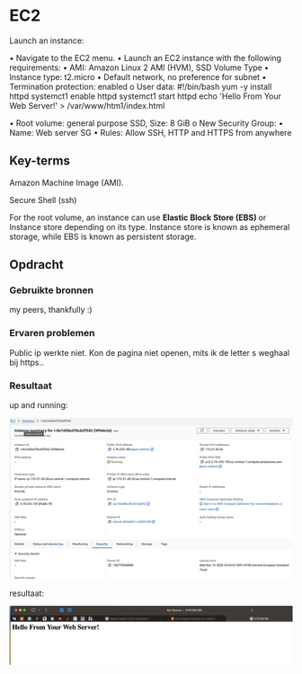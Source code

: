 
# EC2

Launch an instance:

• Navigate to the EC2 menu.
• Launch an EC2 instance with the following requirements:
• AMI: Amazon Linux 2 AMI (HVM), SSD Volume Type
• Instance type: t2.micro
• Default network, no preference for subnet
• Termination protection: enabled o User data:
#!/bin/bash
yum -y install httpd 
systemct1 enable httpd 
systemct1 start httpd
echo '<hI>Hello From Your Web Server!</h1>' > /var/www/htm1/index.html

• Root volume: general purpose SSD, Size: 8 GiB
o New Security Group:
• Name: Web server SG
• Rules: Allow SSH, HTTP and HTTPS from anywhere



## Key-terms

Amazon Machine Image (AMI).

Secure Shell (ssh)

For the root volume, an instance can use <b>Elastic Block Store (EBS) </b> or Instance store depending on its type. Instance store is known as ephemeral storage, while EBS is known as persistent storage.



## Opdracht
### Gebruikte bronnen
 my peers, thankfully :)

### Ervaren problemen
Public ip werkte niet. Kon de pagina niet openen, mits ik de letter s weghaal bij https..

### Resultaat

up and running:

![Alt text](<images/Instance VM.png>)


resultaat:

![Alt text](<images/Hello from Server.png>)

